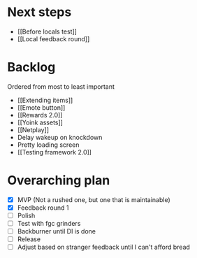 # Next steps
- [[Before locals test]]
- [[Local feedback round]]

# Backlog
Ordered from most to least important
- [[Extending items]]
- [[Emote button]]
- [[Rewards 2.0]]
- [[Yoink assets]]
- [[Netplay]]
- Delay wakeup on knockdown
- Pretty loading screen
- [[Testing framework 2.0]]

# Overarching plan
- [x] MVP (Not a rushed one, but one that is maintainable)
- [x] Feedback round 1
- [ ] Polish
- [ ] Test with fgc grinders
- [ ] Backburner until DI is done
- [ ] Release
- [ ] Adjust based on stranger feedback until I can't afford bread
